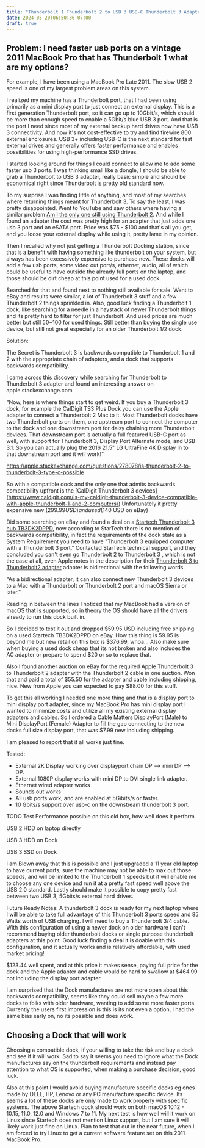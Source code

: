 ```yaml
---
title: "Thunderbolt 1 Thunderbolt 2 to USB 3 USB-C Thunderbolt 3 Adapter"
date: 2024-05-20T06:50:36-07:00
draft: true
---
```


## Problem: I need faster usb ports on a vintage 2011 MacBook Pro that has Thunderbolt 1 what are my options?

For example, I have been using a MacBook Pro Late 2011.
The slow USB 2 speed is one of my largest problem areas on this system.

I realized my machine has a Thunderbolt port,
that I had been using primarily as a mini display port to just connect an external display.
This is a first generation Thunderbolt port, so it can go up to 10Gbit/s,
which should be more than enough speed to enable a 5Gbit/s blue USB 3 port.
And that is the port I need since most of my external backup hard drives now have USB 3 connectivity.
And now it's not cost-effective to try and find firewire 800 external enclosures.
USB 3+ including USB-C is the next standard for fast external drives and generally offers faster performance and enables possibilities for using high-performance SSD drives.

I started looking around for things I could connect to allow me to add some faster usb 3 ports. I was thinking small like a dongle, I should be able to grab a Thunderbolt to USB 3 adapter, really basic simple and should be economical right since Thunderbolt is pretty old standard now.

To my surprise I was finding little of anything,
and most of my searches where returning things meant for Thunderbolt 3. To say the least, I was pretty disappointed.
Went to YouTube
and saw others where having a similar problem [Am I the only one
still using Thunderbolt 2](https://www.youtube.com/watch?v=ZHSoSRMYiYE&lc=UgxGym35SVNUKgltaFF4AaABAg.9ZNFgOY1TbQ9ZbTwiCVT9N).
And while I found an adapter the cost was pretty high for an adapter that just adds one usb 3 port and an eSATA port.
Price was $75 - $100 and that's all you get,
and you loose your external display while using it, pretty lame in my opinion.

Then I recalled why not just getting a Thunderbolt Docking station, since that is a benefit with having something like thunderbolt on your system, but always has been excessively expensive to purchase new. These docks will add a few usb ports, some video out port/s, ethernet, audio, all of which could be useful to have outside the already full ports on the laptop, and those should be dirt cheap at this point used for a used dock.

Searched for that and found next to nothing still available for sale. Went  to eBay and results were similar, a lot of Thunderbolt 3 stuff and a few Thunderbolt 2 things sprinkled in. Also, good luck finding a Thunderbolt 1 dock, like searching for a needle in a haystack of newer Thunderbolt things and its pretty hard to filter for just Thunderbolt. And used prices are much better but still $50-$100 for used things. Still better than buying the single use device, but still not great especially for an older Thunderbolt 1/2 dock.

Solution:

The Secret is Thunderbolt 3 is backwards compatible to Thunderbolt 1 and 2 with the appropriate chain of adapters, and a dock that supports backwards compatibility.

I came across this discovery while searching for Thunderbolt to Thunderbolt 3 adapter and found an interesting answer on apple.stackexchange.com

"Now, here is where things start to get weird. If you buy a Thunderbolt 3 dock, for example the CalDigit TS3 Plus Dock you can use the Apple adapter to connect a Thunderbolt 2 Mac to it. Most Thunderbolt docks have two Thunderbolt ports on them, one upstream port to connect the computer to the dock and one downstream port for daisy chaining more Thunderbolt devices. That downstream port is actually a full featured USB-C port as well, with support for Thunderbolt 3, Display Port Alternate mode, and USB 3.1. So you can actually plug the 2016 21.5" LG UltraFine 4K Display in to that downstream port and it will work!"

https://apple.stackexchange.com/questions/278078/is-thunderbolt-2-to-thunderbolt-3-type-c-possible

So with a compatible dock and the only one that admits backwards compatibility upfront is the [CalDigit Thunderbolt 3 devices] (https://www.caldigit.com/is-my-caldigit-thunderbolt-3-device-compatible-with-apple-thunderbolt-1-and-2-computers/) Unfortunately it pretty expensive new ($299.99 USD) and used ($140 USD on eBay)

Did some searching on eBay and found a deal on a [Startech Thunderbolt 3 hub TB3DK2DPPD](https://www.startech.com/en-us/cards-adapters/tb3dk2dppd), now according to StarTech there is no mention of backwards compatibility, in fact the requirements of the dock state as a System Requirement you need to have "Thunderbolt 3 equipped computer with a Thunderbolt 3 port." Contacted StarTech technical support, and they concluded you can't  even go Thunderbolt 2 to Thunderbolt 3 , which is not the case at all, even Apple notes in the description for their [Thunderbolt 3 to Thunderbolt2 adapter](https://www.apple.com/shop/product/MMEL2AM/A/thunderbolt-3-usb-c-to-thunderbolt-2-adapter) adapter is bidirectional with the following words.

"As a bidirectional adapter, it can also connect new Thunderbolt 3 devices to a Mac with a Thunderbolt or Thunderbolt 2 port and macOS Sierra or later."

Reading in between the lines I noticed that my MacBook had a version of macOS that is supported, so in theory the OS should have all the drivers already to run this dock built in.

So I decided to test it out and dropped $59.95 USD including free shipping on a used Startech TB3DK2DPPD on eBay. How this thing is 59.95 is beyond me but new retail on this box is $376.99, whoa... Also make sure when buying a used dock cheap that its not broken and also includes the AC adapter or prepare to spend $20 or so to replace that.

Also I found another auction on eBay for the required Apple Thunderbolt 3 to Thunderbolt 2 adapter with the Thunderbolt 2 cable in one auction. Won that and paid a total of $55.50 for the adapter and cable including shipping, nice. New from Apple you can expected to pay $88.00 for this stuff.

To get this all working I needed one more thing and that is a display port to mini display port adapter, since my MacBook Pro has mini display port I wanted to minimize costs and utilize all my existing external display adapters and cables. So I ordered a Cable Matters DisplayPort (Male) to Mini DisplayPort (Female) Adapter to fill the gap connecting to the new docks full size display port, that was $7.99 new including shipping.

I am pleased to report that it all works just fine.

Tested:
- External 2K Display working over displayport chain DP --> mini DP --> DP.
- External 1080P display works with mini DP to DVI single link adapter.
- Ethernet wired adapter works
- Sounds out works
- All usb ports work, and are enabled at 5Gibits/s or faster.
- 10 Gbits/s support over usb-c on the downstream thunderbolt 3 port.

TODO Test Performance possible on this old box, how well does it perform

USB 2 HDD on laptop directly

USB 3 HDD on Dock

USB 3 SSD on Dock


I am Blown away that this is possible and I just upgraded a 11 year old laptop to have current ports, sure the machine may not be able to max out those speeds, and will be limited to the Thunderbolt 1 speeds but it will enable me to choose any one device and run it at a pretty fast speed well above the USB 2.0 standard. Lastly should make it possible to copy pretty fast between two USB 3, 5Gbits/s external hard drives.

Future Ready Notes:
A thunderbolt 3 dock is ready for my next laptop where I will be able to take full advantage of this Thunderbolt 3 ports speed and 85 Watts worth of USB charging. I will need to buy a Thunderbolt 3/4 cable. With this configuration of using a newer dock on older hardware I can't recommend buying older thunderbolt docks or single purpose thunderbolt adapters at this point. Good luck finding a deal it is doable with this configuration, and it actually works and is relatively affordable, with used market pricing!

$123.44 well spent, and at this price it makes sense, paying full price for the dock and the Apple adapter and cable would be hard to swallow at $464.99 not including the display port adapter.

I am surprised that the Dock manufactures are not more open about this backwards compatibility, seems like they could sell maybe a few more docks to folks with older hardware, wanting to add some more faster ports. Currently the users first impression is this is its not even a option, I had the same bias early on, no its possible and does work.

## Choosing a Dock that will work

Choosing a compatible dock, if your willing to take the risk and buy a dock and see if it will work. Sad to say it seems you need to ignore what the Dock manufactures say on the thunderbolt requirements and instead pay attention to what OS is supported, when making a purchase decision, good luck.

Also at this point I would avoid buying manufacture specific docks eg ones made by DELL, HP, Lenovo or any PC manufacture specific device. Its seems a lot of these docks are only made to work properly with specific systems. The above Startech dock should work on both macOS 10.12 - 10.15, 11.0, 12.0 and Windows 7 to 11. My next test is how well will it work on Linux since Startech does not mention Linux support, but I am sure it will likely work just fine on Linux. Plan to test that out in the near future, when I am forced to try Linux to get a current software feature set on this 2011 MacBook Pro.